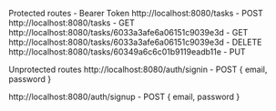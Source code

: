 Protected routes - Bearer Token
http://localhost:8080/tasks - POST
http://localhost:8080/tasks - GET
http://localhost:8080/tasks/6033a3afe6a06151c9039e3d - GET
http://localhost:8080/tasks/6033a3afe6a06151c9039e3d - DELETE
http://localhost:8080/tasks/60349a6c6c01b9119eadb11e - PUT


Unprotected routes
http://localhost:8080/auth/signin - POST
{
    email,
    password
}

http://localhost:8080/auth/signup - POST
{
    email,
    password
}